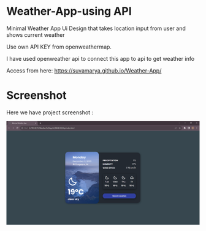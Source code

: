 # Weather-App-using API
Minimal Weather App Ui Design that takes location input from user and shows current weather

Use own API KEY from openweathermap.

I have used openweather api to connect this app to api to get weather info

Access from here: https://suvamarya.github.io/Weather-App/

# Screenshot
Here we have project screenshot :

![screenshot](Screenshot.png)
